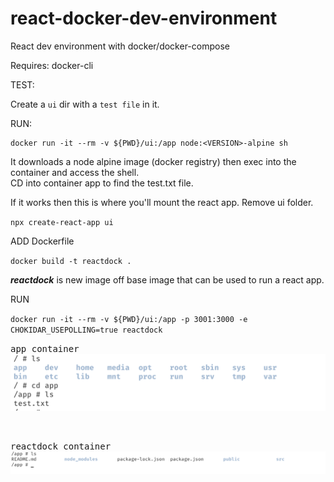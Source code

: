 # react-docker-dev-environment

React dev environment with docker/docker-compose


Requires: docker-cli

TEST:

Create a `ui` dir with a `test file` in it.

RUN:

```
docker run -it --rm -v ${PWD}/ui:/app node:<VERSION>-alpine sh
```


It downloads a node alpine image (docker registry) then exec into the container and access the shell.       
CD into container app to find the test.txt file.

If it works then this is where you'll mount the react app.
Remove ui folder.

`
npx create-react-app ui
`

ADD Dockerfile

`
docker build -t reactdock .
`


___reactdock___ is new image off base image that can be used to run a react app.



RUN

`docker run -it --rm -v ${PWD}/ui:/app -p 3001:3000 -e CHOKIDAR_USEPOLLING=true reactdock
`




<kbd>app container</kbd>
![](/assets/images/exec.png)


<br />

<kbd>reactdock container</kbd>
![](/assets/images/reactdock.png)



